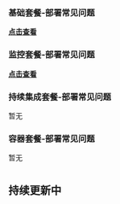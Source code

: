 ### 基础套餐-部署常见问题
[ **点击查看** ](https://bk.tencent.com/s-mart/community/question/5660?type=answer)

 ### 监控套餐-部署常见问题
[**点击查看**](https://bk.tencent.com/s-mart/community/question/5795?type=answer)


### 持续集成套餐-部署常见问题

暂无

### 容器套餐-部署常见问题

暂无



# 

## 持续更新中

